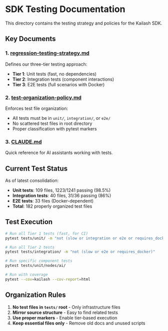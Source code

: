 # SDK Testing Documentation

This directory contains the testing strategy and policies for the Kailash SDK.

## Key Documents

### 1. [regression-testing-strategy.md](regression-testing-strategy.md)
Defines our three-tier testing approach:
- **Tier 1**: Unit tests (fast, no dependencies)
- **Tier 2**: Integration tests (component interactions)
- **Tier 3**: E2E tests (full scenarios with Docker)

### 2. [test-organization-policy.md](test-organization-policy.md)
Enforces test file organization:
- All tests must be in `unit/`, `integration/`, or `e2e/`
- No scattered test files in root directory
- Proper classification with pytest markers

### 3. [CLAUDE.md](CLAUDE.md)
Quick reference for AI assistants working with tests.

## Current Test Status

As of latest consolidation:
- **Unit tests**: 109 files, 1223/1241 passing (98.5%)
- **Integration tests**: 40 files, 31/36 passing (86%)
- **E2E tests**: 33 files (Docker-dependent)
- **Total**: 182 properly organized test files

## Test Execution

```bash
# Run all Tier 1 tests (fast, for CI)
pytest tests/unit/ -m "not (slow or integration or e2e or requires_docker)"

# Run all Tier 2 tests
pytest tests/integration/ -m "not (slow or e2e or requires_docker)"

# Run specific component tests
pytest tests/unit/nodes/ai/

# Run with coverage
pytest --cov=kailash --cov-report=html
```

## Organization Rules

1. **No test files in `tests/` root** - Only infrastructure files
2. **Mirror source structure** - Easy to find related tests
3. **Use proper markers** - Enable tier-based execution
4. **Keep essential files only** - Remove old docs and unused scripts
